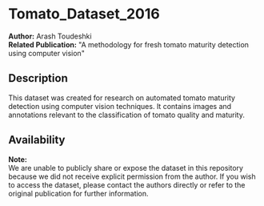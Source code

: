 # Tomato_Dataset_2016

**Author:** Arash Toudeshki  
**Related Publication:** "A methodology for fresh tomato maturity detection using computer vision"

## Description

This dataset was created for research on automated tomato maturity detection using computer vision techniques. It contains images and annotations relevant to the classification of tomato quality and maturity.

## Availability

**Note:**  
We are unable to publicly share or expose the dataset in this repository because we did not receive explicit permission from the author. If you wish to access the dataset, please contact the authors directly or refer to the original publication for further information.
